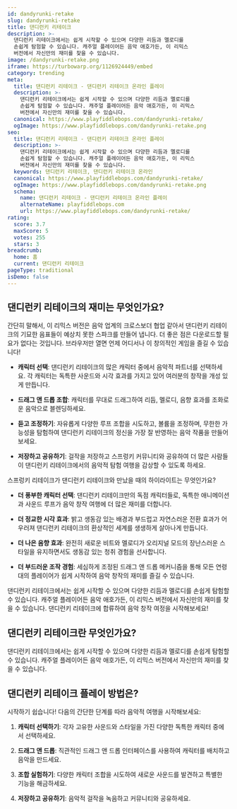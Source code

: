 ```yaml
---
id: dandyrunki-retake
slug: dandyrunki-retake
title: 댄디런키 리테이크
description: >-
  댄디런키 리테이크에서는 쉽게 시작할 수 있으며 다양한 리듬과 멜로디를 
  손쉽게 탐험할 수 있습니다. 캐주얼 플레이어든 음악 애호가든, 이 리믹스 
  버전에서 자신만의 재미를 찾을 수 있습니다.
image: /dandyrunki-retake.png
iframe: https://turbowarp.org/1126924449/embed
category: trending
meta:
  title: 댄디런키 리테이크 - 댄디런키 리테이크 온라인 플레이
  description: >-
    댄디런키 리테이크에서는 쉽게 시작할 수 있으며 다양한 리듬과 멜로디를 
    손쉽게 탐험할 수 있습니다. 캐주얼 플레이어든 음악 애호가든, 이 리믹스 
    버전에서 자신만의 재미를 찾을 수 있습니다.
  canonical: https://www.playfiddlebops.com/dandyrunki-retake/
  ogImage: https://www.playfiddlebops.com/dandyrunki-retake.png
seo:
  title: 댄디런키 리테이크 - 댄디런키 리테이크 온라인 플레이
  description: >-
    댄디런키 리테이크에서는 쉽게 시작할 수 있으며 다양한 리듬과 멜로디를 
    손쉽게 탐험할 수 있습니다. 캐주얼 플레이어든 음악 애호가든, 이 리믹스 
    버전에서 자신만의 재미를 찾을 수 있습니다.
  keywords: 댄디런키 리테이크, 댄디런키 리테이크 온라인
  canonical: https://www.playfiddlebops.com/dandyrunki-retake/
  ogImage: https://www.playfiddlebops.com/dandyrunki-retake.png
  schema:
    name: 댄디런키 리테이크 - 댄디런키 리테이크 온라인 플레이
    alternateName: playfiddlebops.com
    url: https://www.playfiddlebops.com/dandyrunki-retake/
rating:
  score: 3.7
  maxScore: 5
  votes: 255
  stars: 3
breadcrumb:
  home: 홈
  current: 댄디런키 리테이크
pageType: traditional
isDemo: false
---
```


## 댄디런키 리테이크의 재미는 무엇인가요?

간단히 말해서, 이 리믹스 버전은 음악 업계의 크로스보더 협업 같아서 댄디런키 리테이크의 기묘한 음표들이 예상치 못한 스파크를 만들어 냅니다. 더 좋은 점은 다운로드할 필요가 없다는 것입니다. 브라우저만 열면 언제 어디서나 이 창의적인 게임을 즐길 수 있습니다!

- **캐릭터 선택**: 댄디런키 리테이크의 많은 캐릭터 중에서 음악적 파트너를 선택하세요. 각 캐릭터는 독특한 사운드와 시각 효과를 가지고 있어 여러분의 창작을 개성 있게 만듭니다.

- **드래그 앤 드롭 조합**: 캐릭터를 무대로 드래그하여 리듬, 멜로디, 음향 효과를 조화로운 음악으로 블렌딩하세요.

- **듣고 조정하기**: 자유롭게 다양한 루프 조합을 시도하고, 볼륨을 조정하며, 무한한 가능성을 탐험하여 댄디런키 리테이크의 정신을 가장 잘 반영하는 음악 작품을 만들어보세요.

- **저장하고 공유하기**: 걸작을 저장하고 스프렁키 커뮤니티와 공유하여 더 많은 사람들이 댄디런키 리테이크에서의 음악적 탐험 여행을 감상할 수 있도록 하세요.

스프렁키 리테이크가 댄디런키 리테이크와 만났을 때의 하이라이트는 무엇인가요?

- **더 풍부한 캐릭터 선택**: 댄디런키 리테이크만의 독점 캐릭터들로, 독특한 애니메이션과 사운드 루프가 음악 창작 여행에 더 많은 재미를 더합니다.

- **더 정교한 시각 효과**: 밝고 생동감 있는 배경과 부드럽고 자연스러운 전환 효과가 어우러져 댄디런키 리테이크의 환상적인 세계를 생생하게 살아나게 만듭니다.

- **더 나은 음향 효과**: 완전히 새로운 비트와 멜로디가 오리지널 모드의 장난스러운 스타일을 유지하면서도 생동감 있는 청취 경험을 선사합니다.

- **더 부드러운 조작 경험**: 세심하게 조정된 드래그 앤 드롭 메커니즘을 통해 모든 연령대의 플레이어가 쉽게 시작하여 음악 창작의 재미를 즐길 수 있습니다.

댄디런키 리테이크에서는 쉽게 시작할 수 있으며 다양한 리듬과 멜로디를 손쉽게 탐험할 수 있습니다. 캐주얼 플레이어든 음악 애호가든, 이 리믹스 버전에서 자신만의 재미를 찾을 수 있습니다. 댄디런키 리테이크에 합류하여 음악 창작 여정을 시작해보세요!

## 댄디런키 리테이크란 무엇인가요?

댄디런키 리테이크에서는 쉽게 시작할 수 있으며 다양한 리듬과 멜로디를 손쉽게 탐험할 수 있습니다. 캐주얼 플레이어든 음악 애호가든, 이 리믹스 버전에서 자신만의 재미를 찾을 수 있습니다.

## 댄디런키 리테이크 플레이 방법은?

시작하기 쉽습니다! 다음의 간단한 단계를 따라 음악적 여행을 시작해보세요:

1. **캐릭터 선택하기**: 각자 고유한 사운드와 스타일을 가진 다양한 독특한 캐릭터 중에서 선택하세요.

2. **드래그 앤 드롭**: 직관적인 드래그 앤 드롭 인터페이스를 사용하여 캐릭터를 배치하고 음악을 만드세요.

3. **조합 실험하기**: 다양한 캐릭터 조합을 시도하여 새로운 사운드를 발견하고 특별한 기능을 해금하세요.

4. **저장하고 공유하기**: 음악적 걸작을 녹음하고 커뮤니티와 공유하세요.